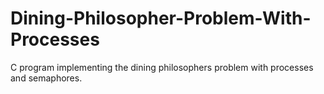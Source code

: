 # Dining-Philosopher-Problem-With-Processes
C program implementing the dining philosophers problem with processes and semaphores.
